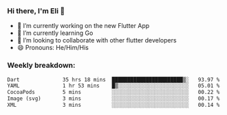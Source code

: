 ### Hi there, I'm Eli 👋
- 🔭 I’m currently working on the new Flutter App
- 🌱 I’m currently learning Go
- 🦄 I’m looking to collaborate with other flutter developers
- 😄 Pronouns: He/Him/His

### Weekly breakdown:
<!--START_SECTION:waka-->

```txt
Dart              35 hrs 18 mins  ███████████████████████▒░   93.97 %
YAML              1 hr 53 mins    █▒░░░░░░░░░░░░░░░░░░░░░░░   05.01 %
CocoaPods         5 mins          ░░░░░░░░░░░░░░░░░░░░░░░░░   00.22 %
Image (svg)       3 mins          ░░░░░░░░░░░░░░░░░░░░░░░░░   00.17 %
XML               3 mins          ░░░░░░░░░░░░░░░░░░░░░░░░░   00.14 %
```

<!--END_SECTION:waka-->
